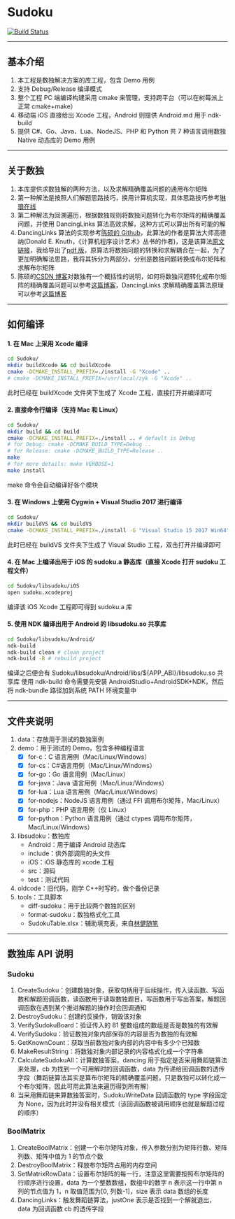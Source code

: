 # Sudoku

[![Build Status](https://travis-ci.com/zhyingkun/Sudoku.svg)](https://travis-ci.com/zhyingkun/Sudoku)

---

## 基本介绍

1. 本工程是数独解决方案的库工程，包含 Demo 用例
2. 支持 Debug/Release 编译模式
3. 整个工程 PC 端编译构建采用 cmake 来管理，支持跨平台（可以在树莓派上正常 cmake+make）
4. 移动端 iOS 直接给出 Xcode 工程，Android 则提供 Android.md 用于 ndk-build
5. 提供 C#、Go、Java、Lua、NodeJS、PHP 和 Python 共 7 种语言调用数独 Native 动态库的 Demo 用例

---

## 关于数独

1. 本库提供求数独解的两种方法，以及求解精确覆盖问题的通用布尔矩阵
2. 第一种解法是按照人们解题思路技巧，换用计算机实现，具体思路技巧参考[琳琅在线](http://www.llang.net/sudoku/skill/1.html)
3. 第二种解法为回溯遍历，根据数独规则将数独问题转化为布尔矩阵的精确覆盖问题，并使用 DancingLinks 算法高效求解，这种方式可以算出所有可能的解
4. DancingLinks 算法的实现参考[陈硕的 Github](https://github.com/chenshuo/muduo/blob/master/examples/sudoku/sudoku.cc)，此算法的作者是算法大师高德纳(Donald E. Knuth，《计算机程序设计艺术》丛书的作者)，这是该算法[原文链接](www-cs-faculty.stanford.edu/~uno/papers/dancing-color.ps.gz)，我给导出了[pdf 版](./dancing-color.pdf)，原算法将数独问题的转换和求解耦合在一起，为了更加明确解法思路，我将其拆分为两部分，分别是数独问题转换成布尔矩阵和求解布尔矩阵
5. 陈硕的[CSDN 博客](https://blog.csdn.net/Solstice/article/details/2096209)对数独有一个概括性的说明，如何将数独问题转化成布尔矩阵的精确覆盖问题可以参考[这篇博客](https://www.cnblogs.com/grenet/p/3163550.html)，DancingLinks 求解精确覆盖算法原理可以参考[这篇博客](https://www.cnblogs.com/grenet/p/3145800.html)

---

## 如何编译

#### 1. 在 Mac 上采用 Xcode 编译

```bash
cd Sudoku/
mkdir buildXcode && cd buildXcode
cmake -DCMAKE_INSTALL_PREFIX=./install -G "Xcode" ..
# cmake -DCMAKE_INSTALL_PREFIX=/usr/local/zyk -G "Xcode" ..
```

此时已经在 buildXcode 文件夹下生成了 Xcode 工程，直接打开并编译即可

#### 2. 直接命令行编译（支持 Mac 和 Linux）

```bash
cd Sudoku/
mkdir build && cd build
cmake -DCMAKE_INSTALL_PREFIX=./install .. # default is Debug
# for Debug: cmake -DCMAKE_BUILD_TYPE=Debug ..
# for Release: cmake -DCMAKE_BUILD_TYPE=Release ..
make
# for more details: make VERBOSE=1
make install
```

make 命令会自动编译好各个模块

#### 3. 在 Windows 上使用 Cygwin + Visual Studio 2017 进行编译

```bash
cd Sudoku/
mkdir buildVS && cd buildVS
cmake -DCMAKE_INSTALL_PREFIX=./install -G "Visual Studio 15 2017 Win64" ..
```

此时已经在 buildVS 文件夹下生成了 Visual Studio 工程，双击打开并编译即可

#### 4. 在 Mac 上编译出用于 iOS 的 sudoku.a 静态库（直接 Xcode 打开 sudoku 工程文件）

```bash
cd Sudoku/libsudoku/iOS
open sudoku.xcodeproj
```

编译该 iOS Xcode 工程即可得到 sudoku.a 库

#### 5. 使用 NDK 编译出用于 Android 的 libsudoku.so 共享库

```bash
cd Sudoku/libsudoku/Android/
ndk-build
ndk-build clean # clean project
ndk-build -B # rebuild project
```

编译之后便会有 Sudoku/libsudoku/Android/libs/\${APP_ABI}/libsudoku.so 共享库
使用 ndk-build 命令需要先安装 AndroidStudio+AndroidSDK+NDK，然后将 ndk-bundle 路径加到系统 PATH 环境变量中

---

## 文件夹说明

1. data：存放用于测试的数独案例
2. demo：用于测试的 Demo，包含多种编程语言
   - [x] for-c：C 语言用例（Mac/Linux/Windows）
   - [x] for-cs：C#语言用例（Mac/Linux/Windows）
   - [x] for-go：Go 语言用例（Mac/Linux）
   - [x] for-java：Java 语言用例（Mac/Linux/Windows）
   - [x] for-lua：Lua 语言用例（Mac/Linux/Windows）
   - [x] for-nodejs：NodeJS 语言用例（通过 FFI 调用布尔矩阵，Mac/Linux）
   - [x] for-php：PHP 语言用例（仅 Linux）
   - [x] for-python：Python 语言用例（通过 ctypes 调用布尔矩阵，Mac/Linux/Windows）
3. libsudoku：数独库
   - Android：用于编译 Android 动态库
   - include：供外部调用的头文件
   - iOS：iOS 静态库的 xcode 工程
   - src：源码
   - test：测试代码
4. oldcode：旧代码，刚学 C++时写的，做个备份记录
5. tools：工具脚本
   - diff-sudoku：用于比较两个数独的区别
   - format-sudoku：数独格式化工具
   - SudokuTable.xlsx：辅助填充表，来自[林健随笔](https://linjian.org/blog/tech/programming/others/sudoku-table)

---

## 数独库 API 说明

### Sudoku

1. CreateSudoku：创建数独对象，获取句柄用于后续操作，传入读函数、写函数和解题回调函数，读函数用于读取数独题目，写函数用于写出答案，解题回调函数在遇到某个推进解题的操作时会回调通知
2. DestroySudoku：创建的反操作，销毁该对象
3. VerifySudokuBoard：验证传入的 81 整数组成的数组是否是数独的有效解
4. VerifySudoku：验证数独对象内部保存的内容是否为数独的有效解
5. GetKnownCount：获取当前数独对象内部的内容中有多少个已知数
6. MakeResultString：将数独对象内部记录的内容格式化成一个字符串
7. CalculateSudokuAll：计算数独答案，dancing 用于指定是否采用舞蹈链算法来处理，cb 为找到一个可用解时的回调函数，data 为传递给回调函数的透传字段（舞蹈链算法其实是算布尔矩阵的精确覆盖问题，只是数独可以转化成一个布尔矩阵，因此可用此算法来遍历得到所有解）
8. 当采用舞蹈链来算数独答案时，SudokuWriteData 回调函数的 type 字段固定为 None，因为此时并没有相关模式（该回调函数被调用顺序也就是解题过程的顺序）

### BoolMatrix

1. CreateBoolMatrix：创建一个布尔矩阵对象，传入参数分别为矩阵行数、矩阵列数、矩阵中值为 1 的节点个数
2. DestroyBoolMatrix：释放布尔矩阵占用的内存空间
3. SetMatrixRowData：设置布尔矩阵的每一行，注意这里需要按照布尔矩阵的行顺序进行设置，data 为一个整数数组，数组中的数字 n 表示这一行中第 n 列的节点值为 1，n 取值范围为[0, 列数-1]，size 表示 data 数组的长度
4. DancingLinks：触发舞蹈链算法，justOne 表示是否找到一个解就退出，data 为回调函数 cb 的透传字段
